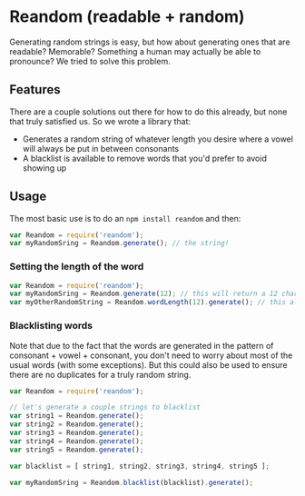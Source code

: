 # Reandom (readable + random)

Generating random strings is easy, but how about generating ones that are readable? Memorable? Something a human may actually be able to pronounce? We tried to solve this problem.

## Features

There are a couple solutions out there for how to do this already, but none that truly satisfied us. So we wrote a library that:

 * Generates a random string of whatever length you desire where a vowel will always be put in between consonants
 * A blacklist is available to remove words that you'd prefer to avoid showing up

## Usage

The most basic use is to do an `npm install reandom` and then:

```javascript
var Reandom = require('reandom');
var myRandomSring = Reandom.generate(); // the string!
```

### Setting the length of the word

```javascript
var Reandom = require('reandom');
var myRandomSring = Reandom.generate(12); // this will return a 12 character word
var myOtherRandomString = Reandom.wordLength(12).generate(); // this also gives 12 characters
```

### Blacklisting words

Note that due to the fact that the words are generated in the pattern of consonant + vowel + consonant, you don't need to worry about most of the usual words (with some exceptions). But this could also be used to ensure there are no duplicates for a truly random string.

```javascript
var Reandom = require('reandom');

// let's generate a couple strings to blacklist
var string1 = Reandom.generate();
var string2 = Reandom.generate();
var string3 = Reandom.generate();
var string4 = Reandom.generate();
var string5 = Reandom.generate();

var blacklist = [ string1, string2, string3, string4, string5 ];

var myRandomSring = Reandom.blacklist(blacklist).generate();
```
